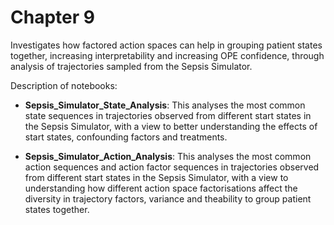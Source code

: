 # Chapter 9
Investigates how factored action spaces can help in grouping patient states together, increasing interpretability and increasing OPE confidence, through analysis of trajectories sampled from the Sepsis Simulator.

Description of notebooks:

- **Sepsis_Simulator_State_Analysis**: This analyses the most common state sequences in trajectories observed from different start states in the Sepsis Simulator, with a view to better understanding the effects of start states, confounding factors and treatments.

- **Sepsis_Simulator_Action_Analysis**: This analyses the most common action sequences and action factor sequences in trajectories observed from different start states in the Sepsis Simulator, with a view to understanding how different action space factorisations affect the diversity in trajectory factors, variance and theability to group patient states together.